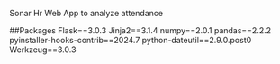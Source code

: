 Sonar Hr Web App to analyze attendance

##Packages
Flask==3.0.3
Jinja2==3.1.4
numpy==2.0.1
pandas==2.2.2
pyinstaller-hooks-contrib==2024.7
python-dateutil==2.9.0.post0
Werkzeug==3.0.3

